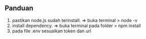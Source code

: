 ## Panduan

1. pastikan node.js sudah terinstall. => buka terminal > node -v
2. install dependency. => buka terminal pada folder > npm install
3. pada file .env sesuaikan token dan url 
